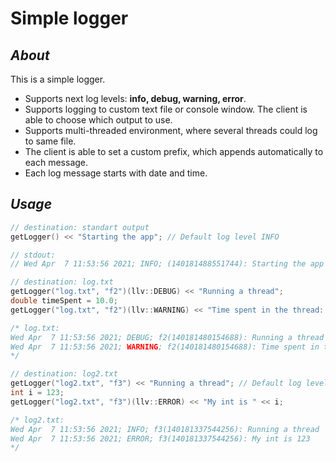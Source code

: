 # Simple logger
## _About_
This is a simple logger.

- Supports next log levels: **info, debug, warning, error**.
- Supports logging to custom text file or console window. The client is able to choose which output to use.
- Supports multi-threaded environment, where several threads could log to same file.
- The client is able to set a custom prefix, which appends automatically to each message.
- Each log message starts with date and time.

## _Usage_
```c++
// destination: standart output
getLogger() << "Starting the app"; // Default log level INFO

// stdout:
// Wed Apr  7 11:53:56 2021; INFO; (140181488551744): Starting the app

// destination: log.txt
getLogger("log.txt", "f2")(llv::DEBUG) << "Running a thread";
double timeSpent = 10.0;
getLogger("log.txt", "f2")(llv::WARNING) << "Time spent in the thread: " << timeSpent << " seconds";

/* log.txt:
Wed Apr  7 11:53:56 2021; DEBUG; f2(140181480154688): Running a thread
Wed Apr  7 11:53:56 2021; WARNING; f2(140181480154688): Time spent in the thread: 10 seconds
*/

// destination: log2.txt
getLogger("log2.txt", "f3") << "Running a thread"; // Default log level INFO
int i = 123;
getLogger("log2.txt", "f3")(llv::ERROR) << "My int is " << i;

/* log2.txt:
Wed Apr  7 11:53:56 2021; INFO; f3(140181337544256): Running a thread
Wed Apr  7 11:53:56 2021; ERROR; f3(140181337544256): My int is 123
*/


```
